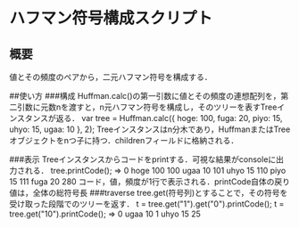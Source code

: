# ハフマン符号構成スクリプト

## 概要
値とその頻度のペアから，二元ハフマン符号を構成する．

##使い方
###構成
Huffman.calc()の第一引数に値とその頻度の連想配列を，第二引数に元数nを渡すと，n元ハフマン符号を構成し，そのツリーを表すTreeインスタンスが返る．
	var tree = Huffman.calc({
		hoge: 100,
		fuga: 20,
		piyo: 15,
		uhyo: 15,
		ugaa: 10
	}, 2);
Treeインスタンスはn分木であり，HuffmanまたはTreeオブジェクトをnつ子に持つ．childrenフィールドに格納される．

###表示
Treeインスタンスからコードをprintする．可視な結果がconsoleに出力される．
	tree.printCode();
	=>
	0 hoge 100
	100 ugaa 10
	101 uhyo 15
	110 piyo 15
	111 fuga 20
	280
コード，値，頻度が1行で表示される．printCode自体の戻り値は，全体の総符号長
###traverse
tree.get(符号列)とすることで，その符号を受け取った段階でのツリーを返す．
	t = tree.get("1").get("0").printCode();
	t = tree.get("10").printCode();
	=>
	0 ugaa 10
	1 uhyo 15
	25
